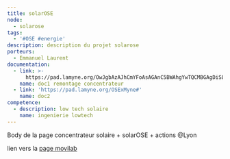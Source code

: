 ```yaml
---
title: solarOSE
node:
  - solarose
tags:
  - '#OSE #energie'
description: description du projet solarose
porteurs:
  - Emmanuel Laurent
documentation:
  - link: >-
      https://pad.lamyne.org/OwJgbAzAJhCmYFoAsAGAnC5BWAhgYwTQCMBGAgDiSLSiSxIDMcRgg===#
    name: doc1 remontage concentrateur
  - link: 'https://pad.lamyne.org/OSExMyne#'
    name: doc2
competence:
  - description: low tech solaire
    name: ingenierie lowtech
---
```

Body de la page concentrateur solaire + solarOSE + actions @Lyon

lien vers la [page movilab](http://movilab.org/index.php?title=Concentrateur_solaire)
